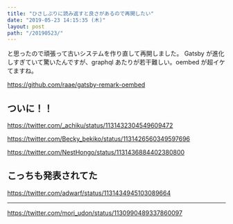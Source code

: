 ```yaml
---
title: "ひさしぶりに読み返すと良さがあるので再開したい"
date: "2019-05-23 14:15:35 (木)"
layout: post
path: "/20190523/"
---
```


と思ったので頑張って古いシステムを作り直して再開しました。
Gatsby が進化しすぎていて驚いたんですが、graphql あたりが若干難しい。oembed が超イケてますね。

https://github.com/raae/gatsby-remark-oembed

## ついに！！

https://twitter.com/_achiku/status/1131432304549609472

https://twitter.com/Becky_bekiko/status/1131426560349597696

https://twitter.com/NestHongo/status/1131436884402380800

## こっちも発表されてた

https://twitter.com/adwarf/status/1131434945103089664

---

https://twitter.com/mori_udon/status/1130990489337860097
